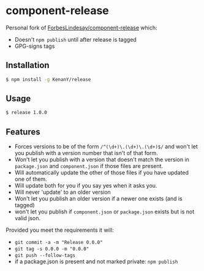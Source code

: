# component-release

Personal fork of [ForbesLindesay/component-release][] which:

  - Doesn't `npm publish` until after release is tagged
  - GPG-signs tags

## Installation

``` bash
$ npm install -g KenanY/release
```

## Usage

``` bash
$ release 1.0.0
```

## Features

  - Forces versions to be of the form `/^(\d+)\.(\d+)\.(\d+)$/` and won't let you publish with a version number that isn't of that form.
  - Won't let you publish with a version that doesn't match the version in `package.json` and `component.json` if those files are present.
  - Will automatically update the other of those files if you have updated one of them.
  - Will update both for you if you say yes when it asks you.
  - Will never 'update' to an older version
  - Won't let you publish an older version if a newer one exists (and is tagged)
  - won't let you publish if `component.json` or `package.json` exists but is not valid json.

Provided you meet the requirements it will:

  - `git commit -a -m "Release 0.0.0"`
  - `git tag -s 0.0.0 -m "0.0.0"`
  - `git push --follow-tags`
  - if a package.json is present and not marked private: `npm publish`


   [ForbesLindesay/component-release]: https://github.com/ForbesLindesay/component-release